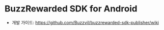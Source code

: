 # BuzzRewarded SDK for Android

* 개발 가이드: https://github.com/Buzzvil/buzzrewarded-sdk-publisher/wiki
